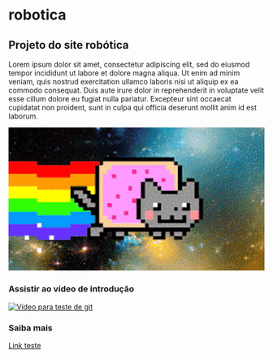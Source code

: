 # robotica
## Projeto do site robótica
Lorem ipsum dolor sit amet, consectetur adipiscing elit, sed do eiusmod tempor incididunt ut labore et dolore magna aliqua. Ut enim ad minim veniam, quis nostrud exercitation ullamco laboris nisi ut aliquip ex ea commodo consequat. Duis aute irure dolor in reprehenderit in voluptate velit esse cillum dolore eu fugiat nulla pariatur. Excepteur sint occaecat cupidatat non proident, sunt in culpa qui officia deserunt mollit anim id est laborum.

![gif](https://github.com/BiaMara/robotica/blob/main/Gif.gif)
### Assistir ao vídeo de introdução
[![Vídeo para teste de git](http://img.youtube.com/vi/weSDnCR_VDQ/0.jpg)](http://www.youtube.com/watch?v=weSDnCR_VDQ "Vídeo teste")
### Saiba mais
[Link teste](https://br.lipsum.com/)
